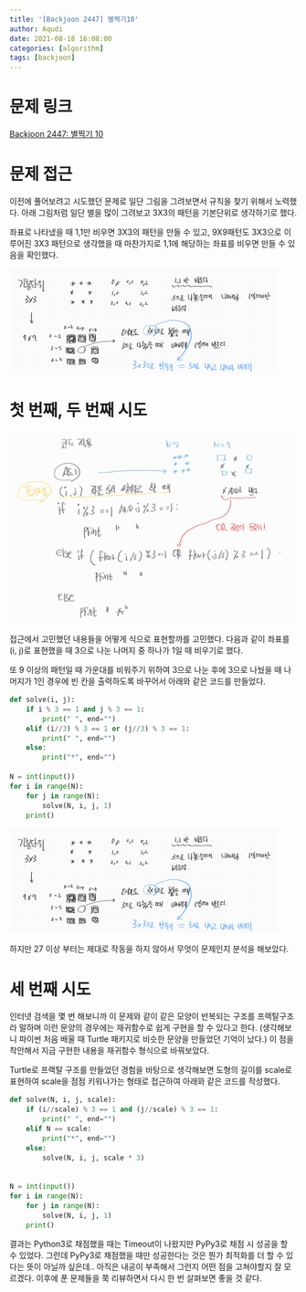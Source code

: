 ```yaml
---
title: '[Backjoon 2447] 별찍기10'
author: Aqudi
date: 2021-08-18 16:08:00
categories: [algorithm]
tags: [backjoon]
---
```


# 문제 링크

[Backjoon 2447: 별찍기 10](https://www.acmicpc.net/problem/2447)

# 문제 접근

이전에 풀어보려고 시도했던 문제로 일단 그림을 그려보면서 규칙을 찾기 위해서 노력했다.
아래 그림처럼 일단 별을 많이 그려보고 3X3의 패턴을 기본단위로 생각하기로 했다.

좌표로 나타냈을 때 1,1만 비우면 3X3의 패턴을 만들 수 있고, 9X9패턴도 3X3으로 이루어진
3X3 패턴으로 생각했을 때 마찬가지로 1,1에 해당하는 좌표를 비우면 만들 수 있음을 확인했다.

![문제 이해를 위해서 필기한 내용](/assets/img/posts/backjoon/2447/2447_basic.png)

# 첫 번째, 두 번째 시도

![2447_try1](/assets/img/posts/backjoon/2447/2447_try1.jpg)

접근에서 고민했던 내용들을 어떻게 식으로 표현할까를 고민했다. 다음과 같이 좌표를 (i, j)로
표현했을 때 3으로 나눈 나머지 중 하나가 1일 때 비우기로 했다.

또 9 이상의 패턴일 때 가운대를 비워주기 위하여 3으로 나눈 후에 3으로 나눴을 때 나머지가 1인 경우에
빈 칸을 출력하도록 바꾸어서 아래와 같은 코드를 만들었다.

```python
def solve(i, j):
    if i % 3 == 1 and j % 3 == 1:
        print(" ", end="")
    elif (i//3) % 3 == 1 or (j//3) % 3 == 1:
        print(" ", end="")
    else:
        print("*", end="")

N = int(input())
for i in range(N):
    for j in range(N):
        solve(N, i, j, 1)
    print()
```

![2447_try2](/assets/img/posts/backjoon/2447/2447_basic.png)

하지만 27 이상 부터는 제대로 작동을 하지 않아서 무엇이 문제인지 분석을 해보았다.

# 세 번째 시도

인터넷 검색을 몇 번 해보니까 이 문제와 같이 같은 모양이 반복되는 구조를 프렉탈구조라 말하며 이런 문양의 경우에는
재귀함수로 쉽게 구현을 할 수 있다고 한다. (생각해보니 파이썬 처음 배울 때 Turtle 패키지로 비슷한 문양을
만들었던 기억이 났다.) 이 점을 착안해서 지금 구현한 내용을 재귀함수 형식으로 바꿔보았다.

Turtle로 프랙탈 구조를 만들었던 경험을 바탕으로 생각해보면 도형의 길이를
scale로 표현하여 scale을 점점 키워나가는 형태로 접근하여 아래와 같은 코드를 작성했다.

```python
def solve(N, i, j, scale):
    if (i//scale) % 3 == 1 and (j//scale) % 3 == 1:
        print(" ", end="")
    elif N == scale:
        print("*", end="")
    else:
        solve(N, i, j, scale * 3)


N = int(input())
for i in range(N):
    for j in range(N):
        solve(N, i, j, 1)
    print()
```

결과는 Python3로 채점했을 때는 Timeout이 나왔지만 PyPy3로 채점 시 성공을 할 수 있었다.
그런데 PyPy3로 채점했을 때만 성공한다는 것은 뭔가 최적화를 더 할 수 있다는 뜻이 아닐까 싶은데..
아직은 내공이 부족해서 그런지 어떤 점을 고쳐야할지 잘 모르겠다. 이후에 푼 문제들을 쭉 리뷰하면서
다시 한 번 살펴보면 좋을 것 같다.
